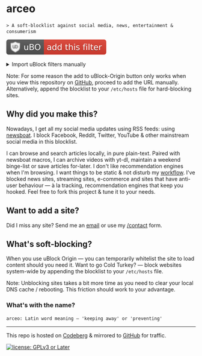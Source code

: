 # arceo

``` text
> A soft-blocklist against social media, news, entertainment & consumerism
```

[![uBO: add this filter](ubo.svg)](https://subscribe.adblockplus.org/?location=https%3A%2F%2Fcodeberg.org%2Fpolarhive%2Farceo%2Fraw%2Fbranch%2Fmain%2Flists%2Fall.txt&title=arceo)

<details> <summary>Import uBlock filters manually</summary>

  1. Open uBlock Origin settings
  2. Under the "Filter lists" tab, scroll to the bottom where it says “Custom” and click the “Import” checkbox to reveal the custom URL textbox
  3. Paste the URL `https://codeberg.org/polarhive/arceo/raw/branch/main/lists/all.txt` into the textbox
  4. Press `Apply Changes` in the upper left hand corner

</details>

Note: For some reason the add to uBlock-Origin button only works when you view
this repository on [GitHub](https://github.com/polarhive/arceo), proceed to add
the URL manually. Alternatively, append the blocklist to your `/etc/hosts` file
for hard-blocking sites.

## Why did you make this?

Nowadays, I get all my social media updates using RSS feeds: using
[newsboat](https://polarhive.ml/dots). I block Facebook, Reddit, Twitter,
YouTube & other mainstream social media in this blocklist.

I can browse and search articles locally, in pure plain-text. Paired with
newsboat macros, I can archive videos with yt-dl, maintain a weekend binge-list
or save articles for-later. I don't like recommendation engines when I'm
browsing. I want things to be static & not disturb my [workflow](https://polarhive.ml/blog/rss-feeds/).
I've blocked news sites, streaming sites, e-commerce and sites that
have anti-user behaviour — à la tracking, recommendation engines that
keep you hooked. Feel free to fork this project & tune it to your needs.

## Want to add a site?

Did I miss any site? Send me an
[email](mailto:polarhive@riseup.net?subject=arceo-entry) or use my
[/contact](https://polarhive.ml/contact/) form.

## What's soft-blocking?

When you use uBlock Origin — you can temporarily whitelist the site to load
content should you need it. Want to go Cold Turkey? — block websites
system-wide by appending the blocklist to your `/etc/hosts` file.

Note: Unblocking sites takes a bit more time as you need to clear your local
DNS cache / rebooting. This friction should work to your advantage.

### What's with the name?

``` text
arceo: Latin word meaning — 'keeping away' or 'preventing'
```

---
This repo is hosted on [Codeberg](https://polarhive.ml/arceo) & mirrored to [GitHub](https://polarhive.ml/github) for traffic.

[![license: GPLv3 or Later](https://polarhive.ml/assets/badges/gpl-3.svg)](https://www.gnu.org/licenses/gpl-3.0.txt)
